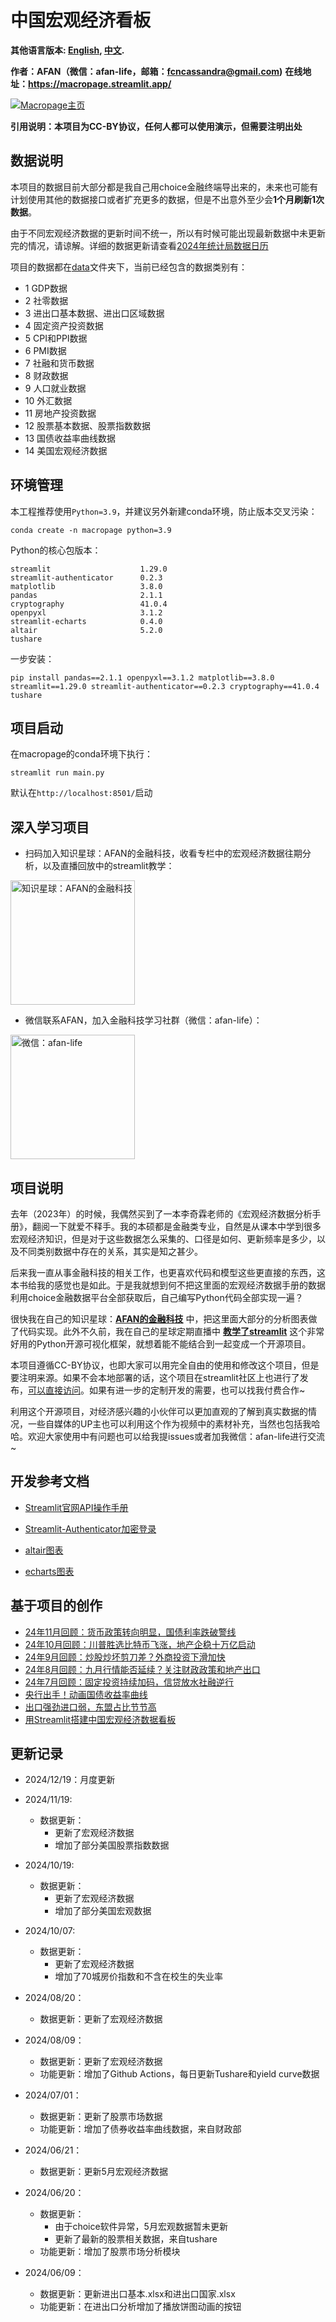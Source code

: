 # 中国宏观经济看板
**其他语言版本: [English](README.md), [中文](README.md).**

**作者：AFAN（微信：afan-life，邮箱：fcncassandra@gmail.com)**
**在线地址：https://macropage.streamlit.app/**

[![Macropage主页](asset/homepage.png)](https://macropage.streamlit.app/)

**引用说明：本项目为CC-BY协议，任何人都可以使用演示，但需要注明出处**

## 数据说明

本项目的数据目前大部分都是我自己用choice金融终端导出来的，未来也可能有计划使用其他的数据接口或者扩充更多的数据，但是不出意外至少会**1个月刷新1次数据**。

由于不同宏观经济数据的更新时间不统一，所以有时候可能出现最新数据中未更新完的情况，请谅解。详细的数据更新请查看[2024年统计局数据日历](https://www.stats.gov.cn/xxgk/sjfb/fbrcb/202312/t20231229_1946090.html)

项目的数据都在[data](data)文件夹下，当前已经包含的数据类别有：

- 1 GDP数据
- 2 社零数据
- 3 进出口基本数据、进出口区域数据
- 4 固定资产投资数据
- 5 CPI和PPI数据
- 6 PMI数据
- 7 社融和货币数据
- 8 财政数据
- 9 人口就业数据
- 10 外汇数据
- 11 房地产投资数据
- 12 股票基本数据、股票指数数据
- 13 国债收益率曲线数据
- 14 美国宏观经济数据

## 环境管理

本工程推荐使用`Python=3.9`，并建议另外新建conda环境，防止版本交叉污染：

```
conda create -n macropage python=3.9
```

Python的核心包版本：

```
streamlit                    1.29.0
streamlit-authenticator      0.2.3
matplotlib                   3.8.0
pandas                       2.1.1
cryptography                 41.0.4
openpyxl                     3.1.2
streamlit-echarts            0.4.0
altair                       5.2.0
tushare
```

一步安装：

```
pip install pandas==2.1.1 openpyxl==3.1.2 matplotlib==3.8.0 streamlit==1.29.0 streamlit-authenticator==0.2.3 cryptography==41.0.4 tushare
```

## 项目启动

在macropage的conda环境下执行：

```
streamlit run main.py
```

默认在`http://localhost:8501/`启动

## 深入学习项目

- 扫码加入知识星球：AFAN的金融科技，收看专栏中的宏观经济数据往期分析，以及直播回放中的streamlit教学：

<img src="asset/planet.jpg" title="" alt="知识星球：AFAN的金融科技" width="199">

- 微信联系AFAN，加入金融科技学习社群（微信：afan-life）：  

<img src="asset/weixin.png" title="" alt="微信：afan-life" width="199">


## 项目说明

去年（2023年）的时候，我偶然买到了一本李奇霖老师的《宏观经济数据分析手册》，翻阅一下就爱不释手。我的本硕都是金融类专业，自然是从课本中学到很多宏观经济知识，但是对于这些数据怎么采集的、口径是如何、更新频率是多少，以及不同类别数据中存在的关系，其实是知之甚少。

后来我一直从事金融科技的相关工作，也更喜欢代码和模型这些更直接的东西，这本书给我的感觉也是如此。于是我就想到何不把这里面的宏观经济数据手册的数据利用choice金融数据平台全部获取后，自己编写Python代码全部实现一遍？

很快我在自己的知识星球：**[AFAN的金融科技](https://t.zsxq.com/QBfx5)** 中，把这里面大部分的分析图表做了代码实现。此外不久前，我在自己的星球定期直播中 **[教学了streamlit](https://t.zsxq.com/ip6Zt)** 这个非常好用的Python开源可视化框架，就想着能不能结合到一起变成一个开源项目。

本项目遵循CC-BY协议，也即大家可以用完全自由的使用和修改这个项目，但是要注明来源。如果不会本地部署的话，这个项目在streamlit社区上也进行了发布，[可以直接访问](https://macropage.streamlit.app/)。如果有进一步的定制开发的需要，也可以找我付费合作~

利用这个开源项目，对经济感兴趣的小伙伴可以更加直观的了解到真实数据的情况，一些自媒体的UP主也可以利用这个作为视频中的素材补充，当然也包括我哈哈。欢迎大家使用中有问题也可以给我提issues或者加我微信：afan-life进行交流~


## 开发参考文档

- [Streamlit官网API操作手册](https://docs.streamlit.io/library/api-reference)

- [Streamlit-Authenticator加密登录](https://github.com/mkhorasani/Streamlit-Authenticator)

- [altair图表](https://altair.streamlit.app/)

- [echarts图表](https://echarts.streamlit.app/)

## 基于项目的创作
- [24年11月回顾：货币政策转向明显，国债利率跌破警线 ](https://www.bilibili.com/video/BV1CskBYbEaq/)
- [24年10月回顾：川普胜选比特币飞涨，地产企稳十万亿启动 ](https://www.bilibili.com/video/BV14DSwYnE9N/)
- [24年9月回顾：炒股炒坏剪刀差？外商投资下滑加快](https://www.bilibili.com/video/BV1YxCoYeEqJ/)
- [24年8月回顾：九月行情能否延续？关注财政政策和地产出口](https://www.bilibili.com/video/BV19r11YrES6/)
- [24年7月回顾：固定投资持续加码，信贷放水社融逆行](https://www.bilibili.com/video/BV1roWWexEmC/)
- [央行出手！动画国债收益率曲线](https://www.bilibili.com/video/BV1jx4y187ws/)  
- [出口强劲进口弱，东盟占比节节高](https://www.bilibili.com/video/BV14M4m1U7iK/)  
- [用Streamlit搭建中国宏观经济数据看板](https://www.bilibili.com/video/BV1fJ4m1u7u9/)

## 更新记录
- 2024/12/19：月度更新 

- 2024/11/19:
  - 数据更新：
    - 更新了宏观经济数据
    - 增加了部分美国股票指数数据

- 2024/10/19:
  - 数据更新：
    - 更新了宏观经济数据
    - 增加了部分美国宏观数据

- 2024/10/07:
  - 数据更新：
    - 更新了宏观经济数据
    - 增加了70城房价指数和不含在校生的失业率

- 2024/08/20：
  - 数据更新：更新了宏观经济数据

- 2024/08/09：
  - 数据更新：更新了宏观经济数据
  - 功能更新：增加了Github Actions，每日更新Tushare和yield curve数据

- 2024/07/01：
  - 数据更新：更新了股票市场数据
  - 功能更新：增加了债券收益率曲线数据，来自财政部

- 2024/06/21：
  
  - 数据更新：更新5月宏观经济数据

- 2024/06/20：
  
  - 数据更新：
    - 由于choice软件异常，5月宏观数据暂未更新
    - 更新了最新的股票相关数据，来自tushare
  - 功能更新：增加了股票市场分析模块

- 2024/06/09：
  
  - 数据更新：更新进出口基本.xlsx和进出口国家.xlsx
  - 功能更新：在进出口分析增加了播放饼图动画的按钮